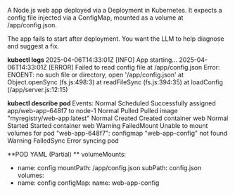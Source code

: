 A Node.js web app deployed via a Deployment in Kubernetes. It expects a config file injected via a ConfigMap, mounted as a volume at /app/config.json.

The app fails to start after deployment. You want the LLM to help diagnose and suggest a fix.

**kubectl logs <pod>**
2025-04-06T14:33:01Z [INFO] App starting...
2025-04-06T14:33:01Z [ERROR] Failed to read config file at /app/config.json
Error: ENOENT: no such file or directory, open '/app/config.json'
    at Object.openSync (fs.js:498:3)
    at readFileSync (fs.js:394:35)
    at loadConfig (/app/server.js:12:15)

**kubectl describe pod <pod>**
Events:
  Normal   Scheduled      Successfully assigned app/web-app-648f7 to node-1
  Normal   Pulled         Pulled image "myregistry/web-app:latest"
  Normal   Created        Created container web
  Normal   Started        Started container web
  Warning  FailedMount    Unable to mount volumes for pod "web-app-648f7":
                         configmap "web-app-config" not found
  Warning  FailedSync     Error syncing pod


**POD YAML (Partial) **
volumeMounts:
  - name: config
    mountPath: /app/config.json
    subPath: config.json
volumes:
  - name: config
    configMap:
      name: web-app-config
